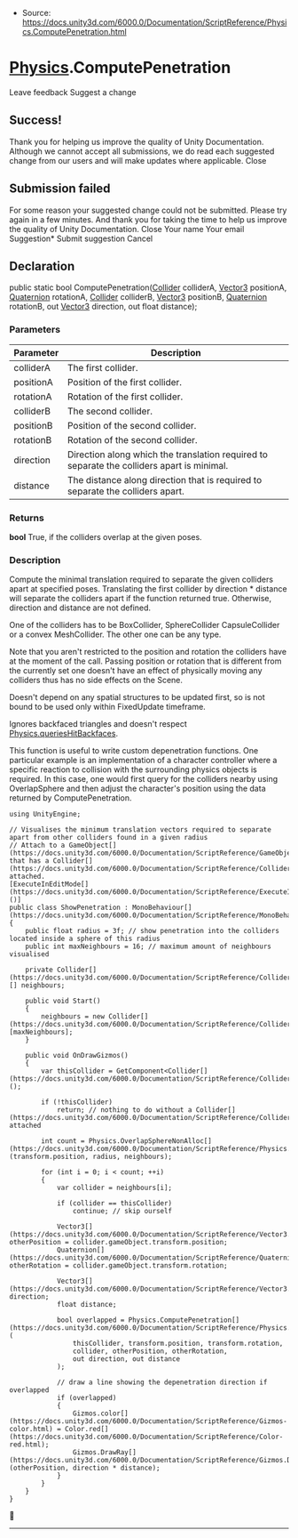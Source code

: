* Source: https://docs.unity3d.com/6000.0/Documentation/ScriptReference/Physics.ComputePenetration.html

#  [Physics](https://docs.unity3d.com/6000.0/Documentation/ScriptReference/Physics.html).ComputePenetration
Leave feedback
Suggest a change
## Success!
Thank you for helping us improve the quality of Unity Documentation. Although we cannot accept all submissions, we do read each suggested change from our users and will make updates where applicable.
Close
## Submission failed
For some reason your suggested change could not be submitted. Please <a>try again</a> in a few minutes. And thank you for taking the time to help us improve the quality of Unity Documentation.
Close
Your name Your email Suggestion* Submit suggestion
Cancel
## Declaration
public static bool ComputePenetration([Collider](https://docs.unity3d.com/6000.0/Documentation/ScriptReference/Collider.html) colliderA, [Vector3](https://docs.unity3d.com/6000.0/Documentation/ScriptReference/Vector3.html) positionA, [Quaternion](https://docs.unity3d.com/6000.0/Documentation/ScriptReference/Quaternion.html) rotationA, [Collider](https://docs.unity3d.com/6000.0/Documentation/ScriptReference/Collider.html) colliderB, [Vector3](https://docs.unity3d.com/6000.0/Documentation/ScriptReference/Vector3.html) positionB, [Quaternion](https://docs.unity3d.com/6000.0/Documentation/ScriptReference/Quaternion.html) rotationB, out [Vector3](https://docs.unity3d.com/6000.0/Documentation/ScriptReference/Vector3.html) direction, out float distance); 
### Parameters
Parameter | Description  
---|---  
colliderA | The first collider.  
positionA | Position of the first collider.  
rotationA | Rotation of the first collider.  
colliderB | The second collider.  
positionB | Position of the second collider.  
rotationB | Rotation of the second collider.  
direction | Direction along which the translation required to separate the colliders apart is minimal.  
distance | The distance along direction that is required to separate the colliders apart.  
### Returns
**bool** True, if the colliders overlap at the given poses. 
### Description
Compute the minimal translation required to separate the given colliders apart at specified poses.
Translating the first collider by direction * distance will separate the colliders apart if the function returned true. Otherwise, direction and distance are not defined.  
  
One of the colliders has to be BoxCollider, SphereCollider CapsuleCollider or a convex MeshCollider. The other one can be any type.  
  
Note that you aren't restricted to the position and rotation the colliders have at the moment of the call. Passing position or rotation that is different from the currently set one doesn't have an effect of physically moving any colliders thus has no side effects on the Scene.  
  
Doesn't depend on any spatial structures to be updated first, so is not bound to be used only within FixedUpdate timeframe.  
  
Ignores backfaced triangles and doesn't respect [Physics.queriesHitBackfaces](https://docs.unity3d.com/6000.0/Documentation/ScriptReference/Physics-queriesHitBackfaces.html).  
  
This function is useful to write custom depenetration functions. One particular example is an implementation of a character controller where a specific reaction to collision with the surrounding physics objects is required. In this case, one would first query for the colliders nearby using OverlapSphere and then adjust the character's position using the data returned by ComputePenetration.
```
using UnityEngine;  
  
// Visualises the minimum translation vectors required to separate apart from other colliders found in a given radius
// Attach to a GameObject[](https://docs.unity3d.com/6000.0/Documentation/ScriptReference/GameObject.html) that has a Collider[](https://docs.unity3d.com/6000.0/Documentation/ScriptReference/Collider.html) attached.
[ExecuteInEditMode[](https://docs.unity3d.com/6000.0/Documentation/ScriptReference/ExecuteInEditMode.html)()]
public class ShowPenetration : MonoBehaviour[](https://docs.unity3d.com/6000.0/Documentation/ScriptReference/MonoBehaviour.html)
{
    public float radius = 3f; // show penetration into the colliders located inside a sphere of this radius
    public int maxNeighbours = 16; // maximum amount of neighbours visualised  
  
    private Collider[](https://docs.unity3d.com/6000.0/Documentation/ScriptReference/Collider.html)[] neighbours;  
  
    public void Start()
    {
        neighbours = new Collider[](https://docs.unity3d.com/6000.0/Documentation/ScriptReference/Collider.html)[maxNeighbours];
    }  
  
    public void OnDrawGizmos()
    {
        var thisCollider = GetComponent<Collider[](https://docs.unity3d.com/6000.0/Documentation/ScriptReference/Collider.html)>();  
  
        if (!thisCollider)
            return; // nothing to do without a Collider[](https://docs.unity3d.com/6000.0/Documentation/ScriptReference/Collider.html) attached  
  
        int count = Physics.OverlapSphereNonAlloc[](https://docs.unity3d.com/6000.0/Documentation/ScriptReference/Physics.OverlapSphereNonAlloc.html)(transform.position, radius, neighbours);  
  
        for (int i = 0; i < count; ++i)
        {
            var collider = neighbours[i];  
  
            if (collider == thisCollider)
                continue; // skip ourself  
  
            Vector3[](https://docs.unity3d.com/6000.0/Documentation/ScriptReference/Vector3.html) otherPosition = collider.gameObject.transform.position;
            Quaternion[](https://docs.unity3d.com/6000.0/Documentation/ScriptReference/Quaternion.html) otherRotation = collider.gameObject.transform.rotation;  
  
            Vector3[](https://docs.unity3d.com/6000.0/Documentation/ScriptReference/Vector3.html) direction;
            float distance;  
  
            bool overlapped = Physics.ComputePenetration[](https://docs.unity3d.com/6000.0/Documentation/ScriptReference/Physics.ComputePenetration.html)(
                thisCollider, transform.position, transform.rotation,
                collider, otherPosition, otherRotation,
                out direction, out distance
            );  
  
            // draw a line showing the depenetration direction if overlapped
            if (overlapped)
            {
                Gizmos.color[](https://docs.unity3d.com/6000.0/Documentation/ScriptReference/Gizmos-color.html) = Color.red[](https://docs.unity3d.com/6000.0/Documentation/ScriptReference/Color-red.html);
                Gizmos.DrawRay[](https://docs.unity3d.com/6000.0/Documentation/ScriptReference/Gizmos.DrawRay.html)(otherPosition, direction * distance);
            }
        }
    }
}

```

* * *
